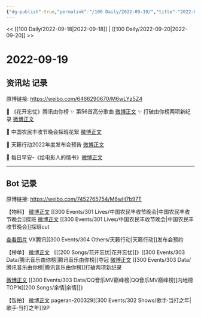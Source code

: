 ```yaml
---
{"dg-publish":true,"permalink":"/100 Daily/2022-09-19/","title":"2022-09-19","created":"2022-11-15T14:54:39.000+08:00","updated":"2023-04-11T14:46:33.000+08:00"}
---
```



<< [[100 Daily/2022-09-18\|2022-09-18]] | [[100 Daily/2022-09-20\|2022-09-20]] >>

# 2022-09-19

## 资讯站 记录

原博链接: https://weibo.com/6466290670/M6wLYz5Z4

🌟 《花开忘忧》腾讯由你榜
✨ 第56首高分歌曲 [微博正文](https://m.weibo.cn/6466290670/4815467279552305)
✨ 打破由你榜两项新纪录 [微博正文](https://m.weibo.cn/6466290670/4815467472225198)

🌟 中国农民丰收节晚会探班花絮 [微博正文](https://m.weibo.cn/6466290670/4815491790804936)

🌟 天籁行动2022年度发布会预告 [微博正文](https://m.weibo.cn/6466290670/4815511030335776)

🌟 每日早安-《给电影人的情书》[微博正文](https://m.weibo.cn/6466290670/4815332554311204)

---
## Bot 记录

原博链接: https://weibo.com/7452765754/M6wH7b97T

【物料】
[微博正文](https://m.weibo.cn/7298805480/4815351832117537) [[300 Events/301 Lives/中国农民丰收节晚会\|中国农民丰收节晚会]]探班
[微博正文](https://m.weibo.cn/6466290670/4815491790804936) [[300 Events/301 Lives/中国农民丰收节晚会\|中国农民丰收节晚会]]探班cut

[查看图片](https://wx1.sinaimg.cn/large/0088n2Pggy1h6cc2xsl1lj30u01c4k1d.jpg) VX腾讯[[300 Events/304 Others/天籁行动\|天籁行动]]发布会预约

【榜单】
[微博正文](https://m.weibo.cn/6733257358/4815433917793084) 《[[200 Songs/花开忘忧\|花开忘忧]]》[[300 Events/303 Data/腾讯音乐由你榜\|腾讯音乐由你榜]]夺冠
[微博正文](https://m.weibo.cn/6733257358/4815437595938123) [[300 Events/303 Data/腾讯音乐由你榜\|腾讯音乐由你榜]]打破两项新纪录

[微博正文](https://m.weibo.cn/2169129705/4815434870428998) [[300 Events/303 Data/QQ音乐MV巅峰榜\|QQ音乐MV巅峰榜]]内地榜TOP1《[[200 Songs/余情\|余情]]》

【饭拍】
[微博正文](https://m.weibo.cn/7633014126/4815382375045686) pageran-200329[[300 Events/302 Shows/歌手·当打之年\|歌手·当打之年]]9P

